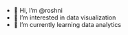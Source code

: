- 👋 Hi, I’m @roshni
- 👀 I’m interested in data visualization
- 🌱 I’m currently learning data analytics

<!---
roshnisub17/roshnisub17 is a ✨ special ✨ repository because its `README.md` (this file) appears on your GitHub profile.
You can click the Preview link to take a look at your changes.
--->
